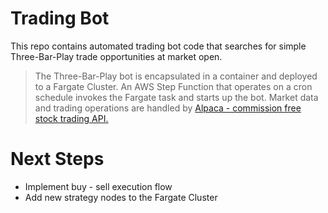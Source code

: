 # Trading Bot
This repo contains automated trading bot code that searches for simple Three-Bar-Play trade opportunities at market open. 

>The Three-Bar-Play bot is encapsulated in a container and deployed to a Fargate Cluster. An AWS Step Function that operates on a cron schedule invokes the Fargate task and starts up the bot. 
>Market data and trading operations are handled by [Alpaca - commission free stock trading API.](https://alpaca.markets/)

# Next Steps
- Implement buy - sell execution flow
- Add new strategy nodes to the Fargate Cluster
